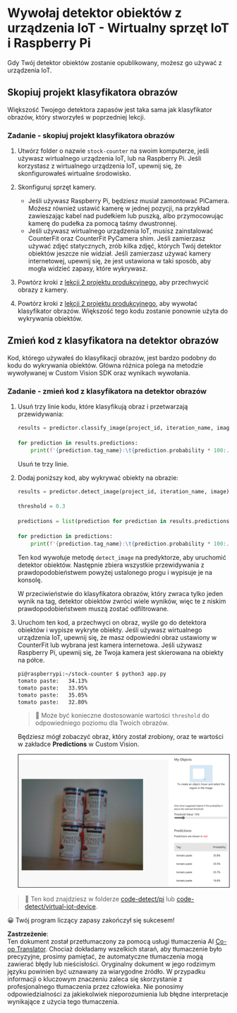 <!--
CO_OP_TRANSLATOR_METADATA:
{
  "original_hash": "a3fdfec1d1e2cb645ea11c2930b51299",
  "translation_date": "2025-08-26T06:26:05+00:00",
  "source_file": "5-retail/lessons/2-check-stock-device/single-board-computer-object-detector.md",
  "language_code": "pl"
}
-->
# Wywołaj detektor obiektów z urządzenia IoT - Wirtualny sprzęt IoT i Raspberry Pi

Gdy Twój detektor obiektów zostanie opublikowany, możesz go używać z urządzenia IoT.

## Skopiuj projekt klasyfikatora obrazów

Większość Twojego detektora zapasów jest taka sama jak klasyfikator obrazów, który stworzyłeś w poprzedniej lekcji.

### Zadanie - skopiuj projekt klasyfikatora obrazów

1. Utwórz folder o nazwie `stock-counter` na swoim komputerze, jeśli używasz wirtualnego urządzenia IoT, lub na Raspberry Pi. Jeśli korzystasz z wirtualnego urządzenia IoT, upewnij się, że skonfigurowałeś wirtualne środowisko.

1. Skonfiguruj sprzęt kamery.

    * Jeśli używasz Raspberry Pi, będziesz musiał zamontować PiCamera. Możesz również ustawić kamerę w jednej pozycji, na przykład zawieszając kabel nad pudełkiem lub puszką, albo przymocowując kamerę do pudełka za pomocą taśmy dwustronnej.
    * Jeśli używasz wirtualnego urządzenia IoT, musisz zainstalować CounterFit oraz CounterFit PyCamera shim. Jeśli zamierzasz używać zdjęć statycznych, zrób kilka zdjęć, których Twój detektor obiektów jeszcze nie widział. Jeśli zamierzasz używać kamery internetowej, upewnij się, że jest ustawiona w taki sposób, aby mogła widzieć zapasy, które wykrywasz.

1. Powtórz kroki z [lekcji 2 projektu produkcyjnego](../../../4-manufacturing/lessons/2-check-fruit-from-device/README.md#task---capture-an-image-using-an-iot-device), aby przechwycić obrazy z kamery.

1. Powtórz kroki z [lekcji 2 projektu produkcyjnego](../../../4-manufacturing/lessons/2-check-fruit-from-device/README.md#task---classify-images-from-your-iot-device), aby wywołać klasyfikator obrazów. Większość tego kodu zostanie ponownie użyta do wykrywania obiektów.

## Zmień kod z klasyfikatora na detektor obrazów

Kod, którego używałeś do klasyfikacji obrazów, jest bardzo podobny do kodu do wykrywania obiektów. Główna różnica polega na metodzie wywoływanej w Custom Vision SDK oraz wynikach wywołania.

### Zadanie - zmień kod z klasyfikatora na detektor obrazów

1. Usuń trzy linie kodu, które klasyfikują obraz i przetwarzają przewidywania:

    ```python
    results = predictor.classify_image(project_id, iteration_name, image)
    
    for prediction in results.predictions:
        print(f'{prediction.tag_name}:\t{prediction.probability * 100:.2f}%')
    ```

    Usuń te trzy linie.

1. Dodaj poniższy kod, aby wykrywać obiekty na obrazie:

    ```python
    results = predictor.detect_image(project_id, iteration_name, image)

    threshold = 0.3
    
    predictions = list(prediction for prediction in results.predictions if prediction.probability > threshold)
    
    for prediction in predictions:
        print(f'{prediction.tag_name}:\t{prediction.probability * 100:.2f}%')
    ```

    Ten kod wywołuje metodę `detect_image` na predyktorze, aby uruchomić detektor obiektów. Następnie zbiera wszystkie przewidywania z prawdopodobieństwem powyżej ustalonego progu i wypisuje je na konsolę.

    W przeciwieństwie do klasyfikatora obrazów, który zwraca tylko jeden wynik na tag, detektor obiektów zwróci wiele wyników, więc te z niskim prawdopodobieństwem muszą zostać odfiltrowane.

1. Uruchom ten kod, a przechwyci on obraz, wyśle go do detektora obiektów i wypisze wykryte obiekty. Jeśli używasz wirtualnego urządzenia IoT, upewnij się, że masz odpowiedni obraz ustawiony w CounterFit lub wybrana jest kamera internetowa. Jeśli używasz Raspberry Pi, upewnij się, że Twoja kamera jest skierowana na obiekty na półce.

    ```output
    pi@raspberrypi:~/stock-counter $ python3 app.py 
    tomato paste:   34.13%
    tomato paste:   33.95%
    tomato paste:   35.05%
    tomato paste:   32.80%
    ```

    > 💁 Może być konieczne dostosowanie wartości `threshold` do odpowiedniego poziomu dla Twoich obrazów.

    Będziesz mógł zobaczyć obraz, który został zrobiony, oraz te wartości w zakładce **Predictions** w Custom Vision.

    ![4 puszki koncentratu pomidorowego na półce z przewidywaniami dla 4 wykryć: 35.8%, 33.5%, 25.7% i 16.6%](../../../../../translated_images/custom-vision-stock-prediction.942266ab1bcca3410ecdf23643b9f5f570cfab2345235074e24c51f285777613.pl.png)

> 💁 Ten kod znajdziesz w folderze [code-detect/pi](../../../../../5-retail/lessons/2-check-stock-device/code-detect/pi) lub [code-detect/virtual-iot-device](../../../../../5-retail/lessons/2-check-stock-device/code-detect/virtual-iot-device).

😀 Twój program liczący zapasy zakończył się sukcesem!

**Zastrzeżenie**:  
Ten dokument został przetłumaczony za pomocą usługi tłumaczenia AI [Co-op Translator](https://github.com/Azure/co-op-translator). Chociaż dokładamy wszelkich starań, aby tłumaczenie było precyzyjne, prosimy pamiętać, że automatyczne tłumaczenia mogą zawierać błędy lub nieścisłości. Oryginalny dokument w jego rodzimym języku powinien być uznawany za wiarygodne źródło. W przypadku informacji o kluczowym znaczeniu zaleca się skorzystanie z profesjonalnego tłumaczenia przez człowieka. Nie ponosimy odpowiedzialności za jakiekolwiek nieporozumienia lub błędne interpretacje wynikające z użycia tego tłumaczenia.